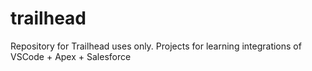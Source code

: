 # trailhead
Repository for Trailhead uses only. Projects for learning integrations of VSCode + Apex + Salesforce
